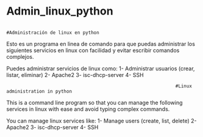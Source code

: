 # Admin_linux_python
                                                                #Administración de linux en python

Esto es un programa en linea de comando para que puedas administrar los siguientes servicios en linux con facilidad y evitar escribir comandos complejos.

Puedes administrar servicios de linux como:
1- Administrar usuarios (crear, listar, eliminar)
2- Apache2
3- isc-dhcp-server
4- SSH


                                                                  #Linux administration in python

This is a command line program so that you can manage the following services in linux with ease and avoid typing complex commands.

You can manage linux services like:
1- Manage users (create, list, delete)
2- Apache2
3- isc-dhcp-server
4- SSH
